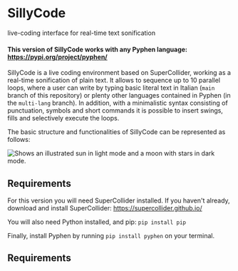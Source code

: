 # SillyCode
live-coding interface for real-time text sonification
#### This version of SillyCode works with any Pyphen language: https://pypi.org/project/pyphen/ 

SillyCode is a live coding environment based on SuperCollider, working as a real-time sonification of plain text. It allows to sequence up to 10 parallel loops, where a user can write by typing basic literal text in Italian (`main` branch of this repository) or plenty other languages contained in Pyphen (in the `multi-lang` branch). In addition, with a minimalistic syntax consisting of punctuation, symbols and short commands it is possible to insert swings, fills and selectively execute the loops.

The basic structure and functionalities of SillyCode can be represented as follows:

<picture>
  <source media="(prefers-color-scheme: dark)" srcset="https://github.com/robinhermit/ARCHIVE/blob/main/sillycode_diagram.png">
  <source media="(prefers-color-scheme: light)" srcset="[https://user-images.githubusercontent.com/25423296/163456779-a8556205-d0a5-45e2-ac17-42d089e3c3f8.png](https://github.com/robinhermit/ARCHIVE/blob/main/sillycode_diagram.png)">
  <img alt="Shows an illustrated sun in light mode and a moon with stars in dark mode." src="https://github.com/robinhermit/ARCHIVE/blob/main/sillycode_diagram.png">
</picture>

## Requirements
For this version you will need SuperCollider installed.
If you haven't already, download and install SuperCollider: https://supercollider.github.io/

You will also need Python installed, and pip: `pip install pip`

Finally, install Pyphen by running `pip install pyphen` on your terminal.

## Requirements
